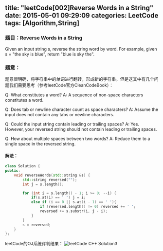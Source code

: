 title: "leetCode[002]Reverse Words in a String"
date: 2015-05-01 09:29:09
categories: LeetCode
tags: [Algorithm,String]
---

### 题目：Reverse Words in a String

Given an input string s, reverse the string word by word.
For example, given s = "the sky is blue", return "blue is sky the".

<!-- more -->

### 题意：
题意很明确，将字符串中的单词进行翻转，形成新的字符串。但是这其中有几个问题我们需要思考（参考leetCode官方CleanCodeBook）：

Q: What constitutes a word?
A: A sequence of non-space characters constitutes a word.

Q: Does tab or newline character count as space characters?
A: Assume the input does not contain any tabs or newline characters.

Q: Could the input string contain leading or trailing spaces?
A: Yes. However, your reversed string should not contain leading or trailing spaces.

Q: How about multiple spaces between two words?
A: Reduce them to a single space in the reversed string.

#### 解法：

``` C++
class Solution {
public:
	void reverseWords(std::string &s) {		
	    std::string reversed("");
		int j = s.length();

		for (int i = s.length() - 1; i >= 0; --i) {
			if(s.at(i) == ' ') j = i;
			else if (i == 0 || s.at(i - 1) == ' '){
				if (reversed.length() != 0) reversed += ' ';
				reversed += s.substr(i, j - i);
			}
		}
		s = reversed;
	}
};
```


leetCode的OJ系统评判结果：
![leetCode C++  Solution3](http://7xilk1.com1.z0.glb.clouddn.com/leetCode_ReverseWordsInAString_C++.png)

